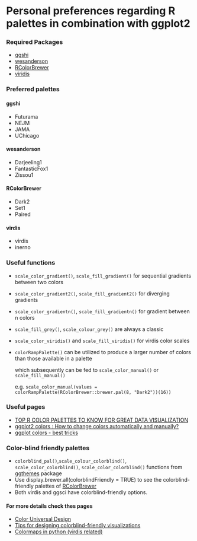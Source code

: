 # Personal preferences regarding R palettes in combination with ggplot2


### Required Packages
- [ggshi](https://nanx.me/ggsci/articles/ggsci.html "ggshi's vignette")
- [wesanderson](https://github.com/karthik/wesanderson "wesanderson's github repository")
- [RColorBrewer](http://colorbrewer2.org "colorbrewer's color guide")
- [viridis](https://cran.csiro.au/web/packages/viridis/viridis.pdf "package documentation")


### Preferred palettes
#### ggshi
- Futurama
- NEJM
- JAMA
- UChicago

#### wesanderson
- Darjeeling1
- FantasticFox1
- Zissou1

#### RColorBrewer
- Dark2
- Set1
- Paired

#### virdis
- virdis
- inerno


### Useful functions
- `scale_color_gradient()`, `scale_fill_gradient()` for sequential gradients between two colors
- `scale_color_gradient2()`, `scale_fill_gradient2()` for diverging gradients
- `scale_color_gradientn()`, `scale_fill_gradientn()` for gradient between n colors
- `scale_fill_grey()`, `scale_colour_grey()` are always a classic
- `scale_color_viridis()` and `scale_fill_viridis()` for virdis color scales
- `colorRampPalette()` can be utilized to produce a larger number of colors than those available in a palette

   which subsequently can be fed to `scale_color_manual()` or `scale_fill_manual()`
   
   e.g. `scale_color_manual(values = colorRampPalette(RColorBrewer::brewer.pal(8, "Dark2"))(16))`


### Useful pages
- [TOP R COLOR PALETTES TO KNOW FOR GREAT DATA VISUALIZATION](https://www.datanovia.com/en/blog/top-r-color-palettes-to-know-for-great-data-visualization/)
- [ggplot2 colors : How to change colors automatically and manually?](http://www.sthda.com/english/wiki/ggplot2-colors-how-to-change-colors-automatically-and-manually)
- [ggplot colors - best tricks](https://www.datanovia.com/en/blog/ggplot-colors-best-tricks-you-will-love/)


### Color-blind friendly palettes
- `colorblind_pal()`,`scale_colour_colorblind()`, `scale_color_colorblind()`, `scale_color_colorblind()` functions from [ggthemes](https://rdrr.io/cran/ggthemes/man/colorblind.html) package
- Use display.brewer.all(colorblindFriendly = TRUE) to see the colorblind-friendly palettes of [RColorBrewer](http://colorbrewer2.org "colorbrewer's color guide")
- Both virdis and ggsci have colorblind-friendly options.

#### For more details check thes pages
- [Color Universal Design](https://jfly.uni-koeln.de/color/)
- [Tips for designing colorblind-friendly visualizations](https://www.tableau.com/about/blog/2016/4/examining-data-viz-rules-dont-use-red-green-together-53463)
- [Colormaps in python (virdis related)](https://bids.github.io/colormap/)
